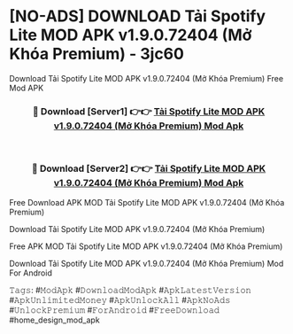 # [NO-ADS] DOWNLOAD Tải Spotify Lite MOD APK v1.9.0.72404 (Mở Khóa Premium) - 3jc60
Download Tải Spotify Lite MOD APK v1.9.0.72404 (Mở Khóa Premium) Free Mod APK

<div align="center">
<h3>🔴 Download [Server1] 👉👉 <a href="https://apk-comot.site?title=Tải_Spotify_Lite_MOD_APK_v1.9.0.72404_(Mở_Khóa_Premium)">Tải Spotify Lite MOD APK v1.9.0.72404 (Mở Khóa Premium) Mod Apk</a></h3><br>

<h3>🔴 Download [Server2] 👉👉 <a href="https://apk-comot.site?title=Tải_Spotify_Lite_MOD_APK_v1.9.0.72404_(Mở_Khóa_Premium)">Tải Spotify Lite MOD APK v1.9.0.72404 (Mở Khóa Premium) Mod Apk</a></h3>
</div>


Free Download APK MOD Tải Spotify Lite MOD APK v1.9.0.72404 (Mở Khóa Premium)

Download Tải Spotify Lite MOD APK v1.9.0.72404 (Mở Khóa Premium) 

Free APK MOD Tải Spotify Lite MOD APK v1.9.0.72404 (Mở Khóa Premium) 

Download Tải Spotify Lite MOD APK v1.9.0.72404 (Mở Khóa Premium) Mod For Android

𝚃𝚊𝚐𝚜: #𝙼𝚘𝚍𝙰𝚙𝚔 #𝙳𝚘𝚠𝚗𝚕𝚘𝚊𝚍𝙼𝚘𝚍𝙰𝚙𝚔 #𝙰𝚙𝚔𝙻𝚊𝚝𝚎𝚜𝚝𝚅𝚎𝚛𝚜𝚒𝚘𝚗 #𝙰𝚙𝚔𝚄𝚗𝚕𝚒𝚖𝚒𝚝𝚎𝚍𝙼𝚘𝚗𝚎𝚢 #𝙰𝚙𝚔𝚄𝚗𝚕𝚘𝚌𝚔𝙰𝚕𝚕 #𝙰𝚙𝚔𝙽𝚘𝙰𝚍𝚜 #𝚄𝚗𝚕𝚘𝚌𝚔𝙿𝚛𝚎𝚖𝚒𝚞𝚖 #𝙵𝚘𝚛𝙰𝚗𝚍𝚛𝚘𝚒𝚍 #𝙵𝚛𝚎𝚎𝙳𝚘𝚠𝚗𝚕𝚘𝚊𝚍 #home_design_mod_apk